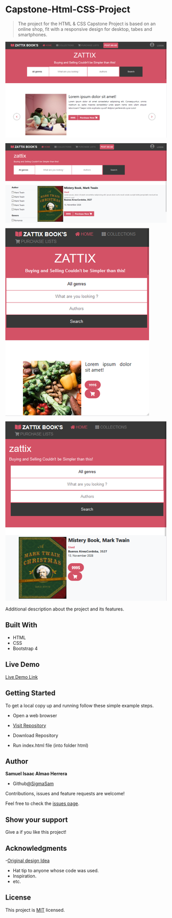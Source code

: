 # Capstone-Html-CSS-Project

> The project for the HTML & CSS Capstone Project is based on an online shop, fit with a responsive design for desktop, tabes and smartphones.
 
 ![screenshot](Images/Screenshot_1.png)
 
 ![screenshot](Images/Screenshot_3.png)

 ![screenshot](Images/Screenshot_2.png)

 ![screenshot](Images/Screenshot_4.png)


 Additional description about the project and its features.

## Built With

- HTML
- CSS
- Bootstrap 4

## Live Demo

[Live Demo Link](https://raw.githack.com/SigmaSam/Capstone-Html-CSS-Project/development/index.html)

## Getting Started

To get a local copy up and running follow these simple example steps.

- Open a web browser

- [Visit Repository](https://github.com/SigmaSam/Capstone-Html-CSS-Project/tree/master)

- Download Repository

- Run index.html file (into folder html)

## Author

**Samuel Isaac Almao Herrera**

- Github[@SigmaSam](https://github.com/SigmaSam)

Contributions, issues and feature requests are welcome!

Feel free to check the [issues page](https://github.com/SigmaSam/Capstone-Html-CSS-Project/issues).

## Show your support

Give a  if you like this project!

## Acknowledgments
-[Original design Idea](https://www.behance.net/M_Awad)
- Hat tip to anyone whose code was used.
- Inspiration.
- etc.

## License

This project is [MIT](lic.url) licensed.
